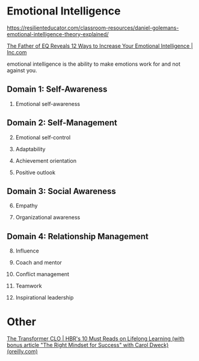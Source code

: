 # Emotional Intelligence

https://resilienteducator.com/classroom-resources/daniel-golemans-emotional-intelligence-theory-explained/

[The Father of EQ Reveals 12 Ways to Increase Your Emotional Intelligence | Inc.com](https://www.inc.com/jeff-haden/the-father-of-eq-reveals-12-ways-to-increase-your-emotional-intelligence.html)

emotional intelligence is the ability to make emotions work for and not against you.



## Domain 1: Self-Awareness

1. Emotional self-awareness

## Domain 2: Self-Management

2. Emotional self-control

3. Adaptability

4. Achievement orientation

5. Positive outlook

## Domain 3: Social Awareness

6. Empathy

7. Organizational awareness

## Domain 4: Relationship Management

8. Influence

9. Coach and mentor

10. Conflict management

11. Teamwork

12. Inspirational leadership

# Other

[The Transformer CLO | HBR's 10 Must Reads on Lifelong Learning (with bonus article "The Right Mindset for Success" with Carol Dweck) (oreilly.com)](https://learning.oreilly.com/library/view/hbrs-10-must/9781647820787/ch11.xhtml)
